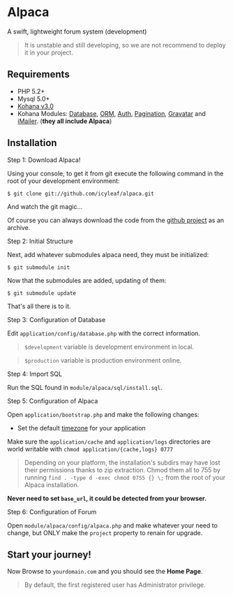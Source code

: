 # Alpaca

A swift, lightweight forum system (development)

> It is unstable and still developing, so we are not recommend to deploy it in your project.

## Requirements

* PHP 5.2+
* Mysql 5.0+
* [Kohana v3.0](http://github.com/kohana/kohana)
* Kohana Modules: [Database](http://github.com/kohana/database), [ORM](http://github.com/kohana/orm), [Auth](http://github.com/icyleaf/alpaca/tree/master/modules/auth/), [Pagination](http://github.com/kohana/pagination), [Gravatar](http://github.com/icyleaf/alpaca/tree/master/modules/gravatar/) and [iMailer](http://github.com/icyleaf/alpaca/tree/master/modules/imailer/). (**they all include Alpaca**)

## Installation

Step 1: Download Alpaca!

Using your console, to get it from git execute the following command in the root of your development environment:

	$ git clone git://github.com/icyleaf/alpaca.git

And watch the git magic...

Of course you can always download the code from the [github project](http://github.com/icyleaf/alpaca) as an archive.

Step 2: Initial Structure

Next, add whatever submodules alpaca need, they must be initialized:

	$ git submodule init
	
Now that the submodules are added, updating of them:

	$ git submodule update

That's all there is to it.

Step 3: Configuration of Database

Edit `application/config/database.php` with the correct information.

> `$development` variable is development environment in local.

> `$production` variable is production environment online.

Step 4: Import SQL

Run the SQL found in `module/alpaca/sql/install.sql`.

Step 5: Configuration of Alpaca

Open `application/bootstrap.php` and make the following changes: 

* Set the default [timezone](http://php.net/timezones) for your application

Make sure the `application/cache` and `application/logs` directories are world writable with `chmod application/{cache,logs} 0777`

> Depending on your platform, the installation's subdirs may have lost their permissions thanks to zip extraction. Chmod them all to 755 by running `find . -type d -exec chmod 0755 {} \;` from the root of your Alpaca installation.

**Never need to set `base_url`, it could be detected from your browser.**

Step 6: Configuration of Forum

Open `module/alpaca/config/alpaca.php` and make whatever your need to change, but ONLY make the `project` property to renain for upgrade.

## Start your journey!

Now Browse to `yourdomain.com` and you should see the **Home Page**.

> By default, the first registered user has Administrator privilege.

